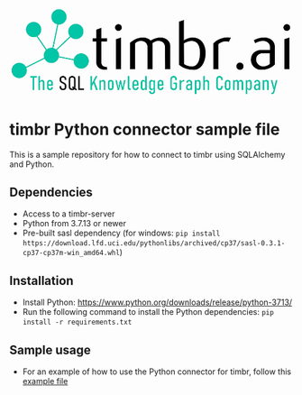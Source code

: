 ![Timbr logo description](Timbr_logo.png)

# timbr Python connector sample file
This is a sample repository for how to connect to timbr using SQLAlchemy and Python.

## Dependencies
- Access to a timbr-server
- Python from 3.7.13 or newer
- Pre-built sasl dependency (for windows: `pip install https://download.lfd.uci.edu/pythonlibs/archived/cp37/sasl-0.3.1-cp37-cp37m-win_amd64.whl`)

## Installation
- Install Python: https://www.python.org/downloads/release/python-3713/
- Run the following command to install the Python dependencies: `pip install -r requirements.txt`

## Sample usage
- For an example of how to use the Python connector for timbr, follow this [example file](example.py) 
